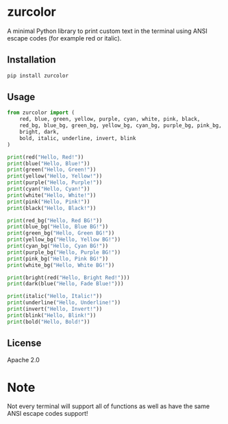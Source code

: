 
# zurcolor

A minimal Python library to print custom text in the terminal using ANSI escape codes (for example red or italic).

## Installation

```bash
pip install zurcolor
```

## Usage

```python
from zurcolor import (
    red, blue, green, yellow, purple, cyan, white, pink, black,
    red_bg, blue_bg, green_bg, yellow_bg, cyan_bg, purple_bg, pink_bg, white_bg,
    bright, dark,
    bold, italic, underline, invert, blink
)

print(red("Hello, Red!"))
print(blue("Hello, Blue!"))
print(green("Hello, Green!"))
print(yellow("Hello, Yellow!"))
print(purple("Hello, Purple!"))
print(cyan("Hello, Cyan!"))
print(white("Hello, White!"))
print(pink("Hello, Pink!"))
print(black("Hello, Black!"))

print(red_bg("Hello, Red BG!"))
print(blue_bg("Hello, Blue BG!"))
print(green_bg("Hello, Green BG!"))
print(yellow_bg("Hello, Yellow BG!"))
print(cyan_bg("Hello, Cyan BG!"))
print(purple_bg("Hello, Purple BG!"))
print(pink_bg("Hello, Pink BG!"))
print(white_bg("Hello, White BG!"))

print(bright(red("Hello, Bright Red!")))
print(dark(blue("Hello, Fade Blue!")))

print(italic("Hello, Italic!"))
print(underline("Hello, Underline!"))
print(invert("Hello, Invert!"))
print(blink("Hello, Blink!"))
print(bold("Hello, Bold!"))
```

## License

Apache 2.0

# Note

Not every terminal will support all of functions as well as have the same ANSI escape codes support!